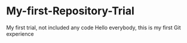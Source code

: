 # My-first-Repository-Trial
My first trial, not included any code
Hello everybody, this is my first Git experience
